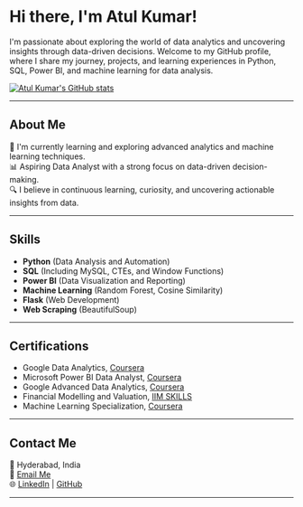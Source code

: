# Hi there, I'm Atul Kumar! 

I'm passionate about exploring the world of data analytics and uncovering insights through data-driven decisions. Welcome to my GitHub profile, where I share my journey, projects, and learning experiences in Python, SQL, Power BI, and machine learning for data analysis.

[![Atul Kumar's GitHub stats](https://github-readme-stats.vercel.app/api?username=atulkumar7810)](https://github.com/atulkumar7810)



---

## About Me
🌱 I'm currently learning and exploring advanced analytics and machine learning techniques.  
📊 Aspiring Data Analyst with a strong focus on data-driven decision-making.  
🔍 I believe in continuous learning, curiosity, and uncovering actionable insights from data.

---

## Skills
- **Python** (Data Analysis and Automation)  
- **SQL** (Including MySQL, CTEs, and Window Functions)  
- **Power BI** (Data Visualization and Reporting)  
- **Machine Learning** (Random Forest, Cosine Similarity)  
- **Flask** (Web Development)  
- **Web Scraping** (BeautifulSoup)

---

## Certifications
- Google Data Analytics, [Coursera](https://www.coursera.org/account/accomplishments/professional-cert/F9MFBHMY6234)  
- Microsoft Power BI Data Analyst, [Coursera](https://www.coursera.org/account/accomplishments/professional-cert/BMQ511WM3JM5)  
- Google Advanced Data Analytics, [Coursera](https://www.coursera.org/account/accomplishments/professional-cert/5N03NTKGEDD3)  
- Financial Modelling and Valuation, [IIM SKILLS](https://lms.iimskills.in/certificates/a06e2edb56ef6c9f228ce2ff405f12e4/)  
- Machine Learning Specialization, [Coursera](https://coursera.org/share/2ace6fdd0955e82e38f747d0166c9099)

  
---

## Contact Me
📍 Hyderabad, India  
📧 [Email Me](mailto:atulkumarsingh7810@gmail.com)  
🌐 [LinkedIn](https://www.linkedin.com/in/atulkumar-s/) | [GitHub](https://github.com/atulkumar7810)

---
